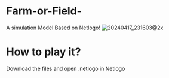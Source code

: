 # Farm-or-Field-
A simulation Model Based on Netlogo!
![20240417_231603@2x](https://github.com/Fuuuuuji/Farm-or-Field-/assets/165608722/0a9a1b68-df1f-4867-af26-86f0dc2bc022)
# How to play it?
Download the files and open .netlogo in Netlogo
